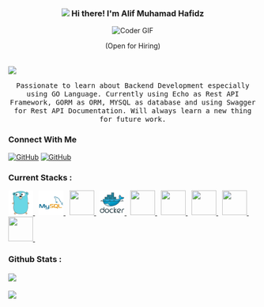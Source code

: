 <h3 align="center"><img src = "https://raw.githubusercontent.com/MartinHeinz/MartinHeinz/master/wave.gif" width = 30px> Hi there! I'm Alif Muhamad Hafidz </h3>
<div align="center">
   <img src="https://media2.giphy.com/media/ZVik7pBtu9dNS/giphy.gif" alt="Coder GIF" width="500">
   <p > (Open for Hiring)</p>
   <br>
</div>

<img src="https://komarev.com/ghpvc/?username=AlifMuhamadHafidz&&style=flat-square" align="center" />

<p align="center">
  <samp> Passionate to learn about Backend Development especially using GO Language. Currently using Echo as Rest API Framework, GORM as ORM, MYSQL as database and using Swagger for Rest API Documentation. Will always learn a new thing for future work.

  </samp>
<div align="left"> 
 
 <h3> Connect With Me </h3>
 
[![GitHub](https://img.shields.io/badge/LinkedIn-0077B5?style=for-the-badge&logo=linkedin&logoColor=white)](https://www.linkedin.com/in/alifmh23/)
[![GitHub](https://img.shields.io/badge/Gmail-D14836?style=for-the-badge&logo=gmail&logoColor=white)](mailto:alifmuhamadhafidz23@gmail.com)

</div>

### Current Stacks :

<p align="left">
<a href="https://golang.org" title="Golang"> <img src="https://raw.githubusercontent.com/devicons/devicon/master/icons/go/go-original.svg" width="50" height="50"/> </a> &nbsp
<a href="https://www.mysql.com/" title="MySQL"> <img src="https://raw.githubusercontent.com/devicons/devicon/master/icons/mysql/mysql-original-wordmark.svg" width="50" height="50"/> </a> &nbsp
<a href="https://aws.amazon.com/" title="AWS"> <img src="https://logos-world.net/wp-content/uploads/2021/08/Amazon-Web-Services-AWS-Logo-700x394.png" width="50" height="50" /> </a> &nbsp
<a href="https://www.docker.com/" title="Docker"> <img src="https://raw.githubusercontent.com/devicons/devicon/master/icons/docker/docker-original-wordmark.svg" width="50" height="50"/> </a>&nbsp
<a href="https://www.ubuntu.com/" title="Ubuntu"> <img src="https://www.vectorlogo.zone/logos/ubuntu/ubuntu-icon.svg" width="50" height="50" /> </a>&nbsp
<a href="https://github.com/features/actions" title="CI/CD"> <img src="https://assets-global.website-files.com/622642781cd7e96ac1f66807/62d82b3a7472eef551bb8009_6267c84eed07cf1b1d93f646_%250Egithub-action.png" width="50" height="50" /> </a>&nbsp
<a href="https://swagger.io/" title="Swagger"> <img src="https://vectorwiki.com/images/v21Kn__swaggerhub.svg" width="50" height="50" /> </a>&nbsp
<a href="https://postman.com" title="Postman"> <img src="https://www.vectorlogo.zone/logos/getpostman/getpostman-icon.svg" width="50" height="50"/> </a>&nbsp
<a href="https://code.visualstudio.com/" title="VSCode"> <img src="https://cdn.icon-icons.com/icons2/2107/PNG/512/file_type_vscode_icon_130084.png" width="50" height="50" /> </a>&nbsp
</p>

### Github Stats :
<div align="left"><img src="https://github-readme-stats.vercel.app/api?username=AlifMuhamadHafidz&theme=radical&show_icons=true&count_private=true" align="center" /></div> 
<br>
<div align="left"><img src="https://github-readme-stats.vercel.app/api/top-langs/?username=AlifMuhamadHafidz&theme=radical&card_width=445&layout=compact" align="center" /></div>
